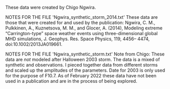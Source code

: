 These data were created by Chigo Ngwira. 



NOTES FOR THE FILE 'Ngwira_synthetic_storm_2014.txt'
These data are those that were created for and used by the publication: Ngwira, C. M., Pulkkinen, A., Kuznetsova, M. M., and Glocer, A. (2014), Modeling extreme “Carrington-type” space weather events using three-dimensional global MHD simulations, J. Geophys. Res. Space Physics, 119, 4456– 4474, doi:10.1002/2013JA019661.


NOTES FOR THE FILE 'Ngwira_synthetic_storm.txt'
Note from Chigo: These data are *not* modeled after Halloween 2003 storm. The data is a mixed of synthetic and observations. I pieced together data from different storms and scaled up the amplitudes of the parameters. Date for 2003 is only used for the purpose of F10.7. As of February 2022 these data have not been used in a publication and are in the process of being explored.  
